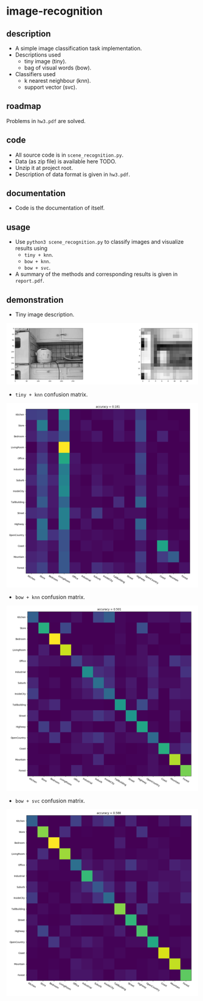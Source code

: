 # image-recognition

## description
- A simple image classification task implementation.
- Descriptions used
    - tiny image (tiny).
    - bag of visual words (bow).
- Classifiers used
    - k nearest neighbour (knn).
    - support vector (svc).

## roadmap
Problems in `hw3.pdf` are solved.

## code
- All source code is in `scene_recognition.py`.
- Data (as zip file) is available here TODO.
- Unzip it at project root.
- Description of data format is given in `hw3.pdf`.

## documentation
- Code is the documentation of itself.

## usage
- Use `python3 scene_recognition.py` to classify images and visualize results using
    - `tiny + knn`.
    - `bow + knn`.
    - `bow + svc`.
- A summary of the methods and corresponding results is given in `report.pdf`.

## demonstration
- Tiny image description.

![](./github/tiny.png)

- `tiny + knn` confusion matrix.

![](./github/tiny+knn.png)

- `bow + knn` confusion matrix.

![](./github/bow+knn.png)

- `bow + svc` confusion matrix.

![](./github/bow+svc.png)

